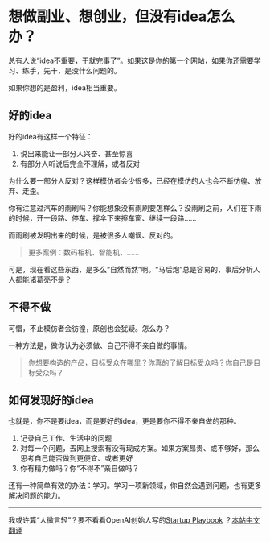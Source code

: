 # 想做副业、想创业，但没有idea怎么办？

总有人说“idea不重要，干就完事了”。如果这是你的第一个网站，如果你还需要学习、练手，先干，是没什么问题的。

如果你想的是盈利，idea相当重要。

## 好的idea

好的idea有这样一个特征：

1. 说出来能让一部分人兴奋、甚至惊喜
2. 有部分人听说后完全不理解，或者反对

为什么要一部分人反对？这样模仿者会少很多，已经在模仿的人也会不断彷徨、放弃、走歪。

你有注意过汽车的雨刷吗？你能想象没有雨刷要怎样么？没雨刷之前，人们在下雨的时候，开一段路、停车、撑伞下来擦车窗、继续一段路……

而雨刷被发明出来的时候，是被很多人嘲讽、反对的。

> 更多案例：数码相机、智能机、……

可是，现在看这些东西，是多么“自然而然”啊。“马后炮”总是容易的，事后分析人人都能诸葛亮不是？

## 不得不做

可惜，不止模仿者会彷徨，原创也会犹疑。怎么办？

一种方法是，做你认为必须做、自己不得不亲自做的事情。

> 你想要构造的产品，目标受众在哪里？你真的了解目标受众吗？你自己是目标受众吗？

## 如何发现好的idea

也就是，你不是要idea，而是要好的idea，更是要你不得不亲自做的那种。

1. 记录自己工作、生活中的问题
2. 对每一个问题，去网上搜索有没有现成方案。如果方案昂贵、或不够好，那么思考自己能否做到更便宜、或者更好
3. 你有精力做吗？你“不得不”亲自做吗？

还有一种简单有效的办法：学习。学习一项新领域，你自然会遇到问题，也有更多解决问题的能力。

---

我或许算“人微言轻”？要不看看OpenAI创始人写的[Startup Playbook](https://playbook.samaltman.com/) ？[本站中文翻译](../handbook/)
